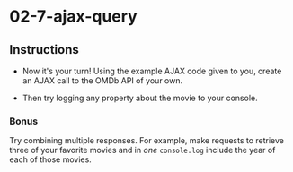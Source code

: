 # 02-7-ajax-query

## Instructions

- Now it's your turn! Using the example AJAX code given to you, create an AJAX call to the OMDb API of your own.

- Then try logging any property about the movie to your console.

### Bonus

Try combining multiple responses. For example, make requests to retrieve three of your favorite movies and in _one_ `console.log` include the year of each of those movies.
